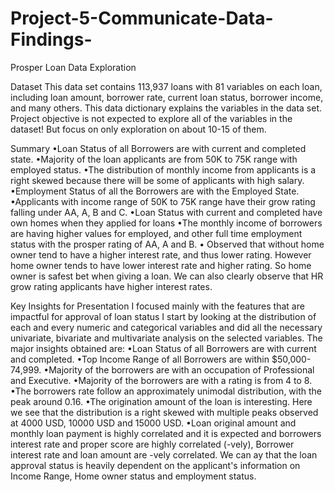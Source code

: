 # Project-5-Communicate-Data-Findings-
Prosper Loan Data Exploration

Dataset
This data set contains 113,937 loans with 81 variables on each loan, including loan amount, borrower rate, current loan status, borrower income, and many others. This data dictionary explains the variables in the data set. Project objective is not expected to explore all of the variables in the dataset! But focus on only exploration on about 10-15 of them.

Summary 
•Loan Status of all Borrowers are with current and completed state.
•Majority of the loan applicants are from 50K to 75K range with employed status. 
•The distribution of monthly income from applicants is a right skewed because there will be some of applicants with high salary.  
•Employment Status of all the Borrowers are with the Employed State.
•Applicants with income range of 50K to 75K range have their grow rating falling under AA, A, B and C.
•Loan Status with current and completed have own homes when they applied for loans
•The monthly income of borrowers are having higher values for employed, and other full time employment status with the prosper rating of AA, A and B.
• Observed that without home owner tend to have a higher interest rate, and thus lower rating. However home owner tends to have lower interest rate and higher rating. So home owner is safest bet when giving a loan. We can also clearly observe that HR grow rating applicants have higher interest rates.

Key Insights for Presentation
I focused mainly with the features that are impactful for approval of loan status I start by looking at the distribution of each and every numeric and categorical variables and did all the necessary univariate, bivariate and multivariate analysis on the selected variables.
The major insights obtained are:
•Loan Status of all Borrowers are with current and completed.
•Top Income Range of all Borrowers are within $50,000-74,999.
 •Majority of the borrowers are with an occupation of Professional and Executive.
•Majority of the borrowers are with a rating is from 4 to 8.
•The borrowers rate follow an approximately unimodal distribution, with the peak around 0.16. •The origination amount of the loan is interesting. Here we see that the distribution is a right skewed with multiple peaks observed at 4000 USD, 10000 USD and 15000 USD.
 •Loan original amount and monthly loan payment is highly correlated and it is expected and borrowers interest rate and proper score are highly correlated (-vely), Borrower interest rate and loan amount are -vely correlated.
We can ay that the loan approval status is heavily dependent on the applicant's information on Income Range, Home owner status and employment status.

